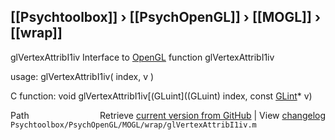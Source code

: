 ## [[Psychtoolbox]] &#8250; [[PsychOpenGL]] &#8250; [[MOGL]] &#8250; [[wrap]]

glVertexAttribI1iv  Interface to [OpenGL](OpenGL) function glVertexAttribI1iv  
  
usage:  glVertexAttribI1iv( index, v )  
  
C function:  void glVertexAttribI1iv[(GLuint]((GLuint) index, const [GLint](GLint)\* v)  




<div class="code_header" style="text-align:right;">
  <span style="float:left;">Path&nbsp;&nbsp;</span> <span class="counter">Retrieve <a href=
  "https://raw.github.com/Psychtoolbox-3/Psychtoolbox-3/beta/Psychtoolbox/PsychOpenGL/MOGL/wrap/glVertexAttribI1iv.m">current version from GitHub</a> | View <a href=
  "https://github.com/Psychtoolbox-3/Psychtoolbox-3/commits/beta/Psychtoolbox/PsychOpenGL/MOGL/wrap/glVertexAttribI1iv.m">changelog</a></span>
</div>
<div class="code">
  <code>Psychtoolbox/PsychOpenGL/MOGL/wrap/glVertexAttribI1iv.m</code>
</div>

